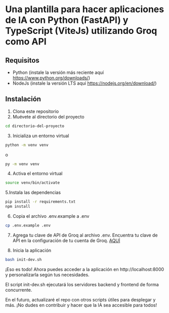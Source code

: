 # Una plantilla para hacer aplicaciones de IA con Python (FastAPI) y TypeScript (ViteJs) utilizando Groq como API

## Requisitos
- Python (instale la versión más reciente aquí https://www.python.org/downloads/)
- NodeJs (instale la versión LTS aquí https://nodejs.org/en/download/)

## Instalación
1. Clona este repositorio
2. Muévete al directorio del proyecto
```bash
cd directorio-del-proyecto
```
3. Inicializa un entorno virtual
```bash
python -m venv venv
```
o 
```bash
py -m venv venv
```

4. Activa el entorno virtual
```bash
source venv/bin/activate
```

5.Instala las dependencias
```bash
pip install -r requirements.txt
npm install
```

6. Copia el archivo .env.example a .env
```bash
cp .env.example .env
```

7. Agrega tu clave de API de Groq al archivo .env. Encuentra tu clave de API en la configuración de tu cuenta de Groq. [AQUÍ](https://console.groq.com/keys)

8. Inicia la aplicación
```bash
bash init-dev.sh
```


¡Eso es todo! Ahora puedes acceder a la aplicación en http://localhost:8000 y personalizarla según tus necesidades.

El script init-dev.sh ejecutará los servidores backend y frontend de forma concurrente.

En el futuro, actualizaré el repo con otros scripts útiles para desplegar y más. ¡No dudes en contribuir y hacer que la IA sea accesible para todos!